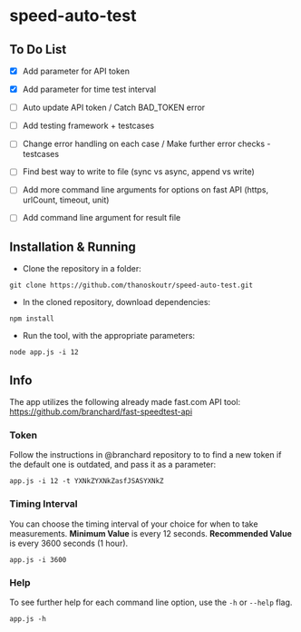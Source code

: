 # speed-auto-test

## To Do List
- [x] Add parameter for API token
- [x] Add parameter for time test interval
- [ ] Auto update API token / Catch BAD_TOKEN error
- [ ] Add testing framework + testcases
- [ ] Change error handling on each case / Make further error checks - testcases
- [ ] Find best way to write to file (sync vs async, append vs write)
- [ ] Add more command line arguments for options on fast API (https, urlCount, timeout, unit)
- [ ] Add command line argument for result file



## Installation & Running

- Clone the repository in a folder:
```
git clone https://github.com/thanoskoutr/speed-auto-test.git
```
- In the cloned repository, download dependencies:
```
npm install
```
- Run the tool, with the appropriate parameters:
```
node app.js -i 12
```

## Info
The app utilizes the following already made fast.com API tool: https://github.com/branchard/fast-speedtest-api

### Token
Follow the instructions in @branchard repository to to find a new token if the default one is outdated, and pass it as a parameter:
```
app.js -i 12 -t YXNkZYXNkZasfJSASYXNkZ
```

### Timing Interval
You can choose the timing interval of your choice for when to take measurements.
**Minimum Value** is every 12 seconds.
**Recommended Value** is every 3600 seconds (1 hour).
```
app.js -i 3600
```

### Help
To see further help for each command line option, use the `-h` or `--help` flag.
```
app.js -h
```
